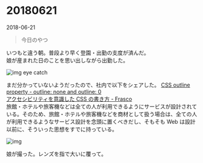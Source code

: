 # 20180621

<time datetime="2018-06-21">2018-06-21</time>
> 今日のやつ

いつもと違う朝。普段より早く登園・出勤の支度が済んだ。  
娘が産まれた日のことを思い出しながら出勤した。

![img eye catch](/static/img/posts/20180621-01.jpg=780x439)

まだ分かっていないようだったので、社内で以下をシェアした。
[CSS outline property - outline: none and outline: 0](http://www.outlinenone.com/)  
[アクセシビリティを意識した CSS の書き方 - Frasco](https://frasco.io/writing-css-with-accessibility-in-mind-4fc82b26aecb)  
旅館・ホテルや旅客機などは全ての人が利用できるようにサービスが設計されている。そのため、旅館・ホテルや旅客機などを商材として扱う場合は、全ての人が利用できるようなサービス設計を念頭に置くべきだし、そもそも Web は設計以前に、そういった思想をすでに持っている。

![img](/static/img/posts/20180621-02.jpg=780x1040)

娘が撮った。レンズを指で大いに覆って。
